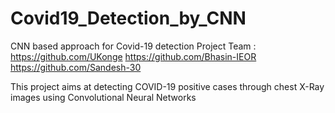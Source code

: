 # Covid19_Detection_by_CNN
CNN based approach for Covid-19 detection 
Project Team :
https://github.com/UKonge
https://github.com/Bhasin-IEOR
https://github.com/Sandesh-30

This project aims at detecting COVID-19 positive cases through chest X-Ray images using Convolutional Neural Networks
